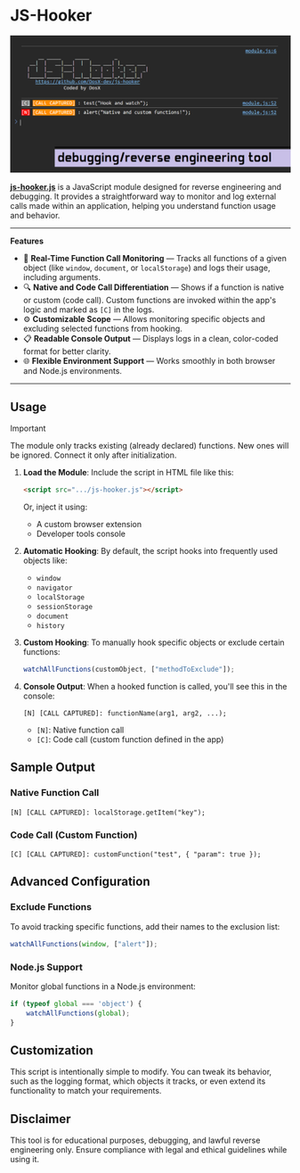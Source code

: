 # JS-Hooker

![preview](pics/preview.jpg)

**[js-hooker.js](https://github.com/DosX-dev/js-hooker/blob/main/include/js-hooker.js)** is a JavaScript module designed for reverse engineering and debugging. It provides a straightforward way to monitor and log external calls made within an application, helping you understand function usage and behavior.

---

**Features**

 * 🚀 **Real-Time Function Call Monitoring** — Tracks all functions of a given object (like `window`, `document`, or `localStorage`) and logs their usage, including arguments.
 * 🔍 **Native and Code Call Differentiation** — Shows if a function is native or custom (code call). Custom functions are invoked within the app's logic and marked as `[C]` in the logs.
 * ⚙️ **Customizable Scope** — Allows monitoring specific objects and excluding selected functions from hooking.
 * 📋 **Readable Console Output** — Displays logs in a clean, color-coded format for better clarity.
 * 🌐 **Flexible Environment Support** — Works smoothly in both browser and Node.js environments.

---

## Usage

> [!IMPORTANT]  
> The module only tracks existing (already declared) functions. New ones will be ignored. Connect it only after initialization.

1. **Load the Module**:
   Include the script in HTML file like this:
   ```html
   <script src=".../js-hooker.js"></script>
   ```
   Or, inject it using:
   - A custom browser extension
   - Developer tools console

2. **Automatic Hooking**:
   By default, the script hooks into frequently used objects like:
   - `window`
   - `navigator`
   - `localStorage`
   - `sessionStorage`
   - `document`
   - `history`

3. **Custom Hooking**:
   To manually hook specific objects or exclude certain functions:
   ```javascript
   watchAllFunctions(customObject, ["methodToExclude"]);
   ```

4. **Console Output**:
   When a hooked function is called, you'll see this in the console:
   ```
   [N] [CALL CAPTURED]: functionName(arg1, arg2, ...);
   ```
   - `[N]`: Native function call
   - `[C]`: Code call (custom function defined in the app)

## Sample Output

### Native Function Call
```plaintext
[N] [CALL CAPTURED]: localStorage.getItem("key");
```

### Code Call (Custom Function)
```plaintext
[C] [CALL CAPTURED]: customFunction("test", { "param": true });
```

## Advanced Configuration

### Exclude Functions
To avoid tracking specific functions, add their names to the exclusion list:
```javascript
watchAllFunctions(window, ["alert"]);
```

### Node.js Support
Monitor global functions in a Node.js environment:
```javascript
if (typeof global === 'object') {
    watchAllFunctions(global);
}
```

## Customization
This script is intentionally simple to modify. You can tweak its behavior, such as the logging format, which objects it tracks, or even extend its functionality to match your requirements.

## Disclaimer
This tool is for educational purposes, debugging, and lawful reverse engineering only. Ensure compliance with legal and ethical guidelines while using it.
